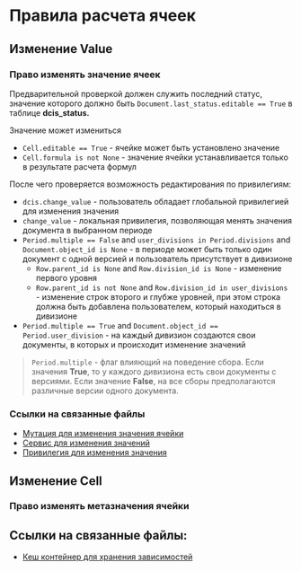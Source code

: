 # Правила расчета ячеек

## Изменение Value

### Право изменять значение ячеек

Предварительной проверкой должен служить последний статус, значение которого 
должно быть `Document.last_status.editable == True` в таблице **dcis_status.**

Значение может измениться
- `Cell.editable == True` - ячейке может быть установлено значение
- `Cell.formula is not None` - значение ячейки устанавливается только в результате расчета формул

После чего проверяется возможность редактирования по привилегиям:
- `dcis.change_value` - пользователь обладает глобальной привилегией для изменения значения
- `change_value` - локальная привилегия, позволяющая менять значения документа в выбранном периоде
- `Period.multiple == False` and `user_divisions in Period.divisions` and `Document.object_id is None` - в периоде 
  может быть только один документ с одной версией и пользователь присутствует в дивизионе
  - `Row.parent_id is None` and `Row.division_id is None` - изменение первого уровня
  - `Row.parent_id is not None` and `Row.division_id in user_divisions` - изменение строк второго и глубже уровней,
    при этом строка должна быть добавлена пользователем, который находиться в дивизионе
- `Period.multiple == True` and `Document.object_id == Period.user_division` - на каждый дивизион создаются свои
  документы, в которых и происходит изменение значений

> `Period.multiple` - флаг влияющий на поведение сбора. Если значения **True**, то у каждого дивизиона есть свои
> документы с версиями. Если значение **False**, на все сборы предполагаются различные версии одного документа.


### Ссылки на связанные файлы

- [Мутация для изменения значения ячейки](../../server/apps/dcis/schema/mutations/value_mutations.py)
- [Сервис для изменения значений](../../server/apps/dcis/services/value_services.py)
- [Привилегия для изменения значения](../../server/apps/dcis/permissions/value_permissions.py)

## Изменение Cell

### Право изменять метазначения ячейки

## Ссылки на связанные файлы:

- [Кеш контейнер для хранения зависимостей](../../server/apps/dcis/services/sheet_cache_service.py)
